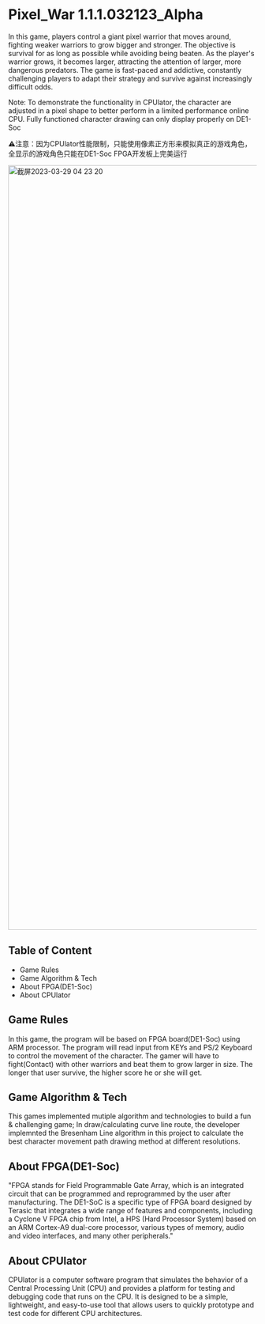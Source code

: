 # Pixel_War 1.1.1.032123_Alpha
In this game, players control a giant pixel warrior that moves around, fighting weaker warriors to grow bigger and stronger. The objective is survival for as long as possible while avoiding being beaten. As the player's warrior grows, it becomes larger, attracting the attention of larger, more dangerous predators. The game is fast-paced and addictive, constantly challenging players to adapt their strategy and survive against increasingly difficult odds.

Note: To demonstrate the functionality in CPUlator, the character are adjusted in a pixel shape to better perform in a limited performance online CPU. Fully functioned character drawing can only display properly on DE1-Soc 

⚠️注意：因为CPUlator性能限制，只能使用像素正方形来模拟真正的游戏角色，全显示的游戏角色只能在DE1-Soc FPGA开发板上完美运行

<img width="1547" alt="截屏2023-03-29 04 23 20" src="https://user-images.githubusercontent.com/105031962/228472663-8a8b6230-857d-4a63-adea-32ff669050e6.png">

## Table of Content
- Game Rules
- Game Algorithm & Tech
- About FPGA(DE1-Soc)
- About CPUlator

## Game Rules
In this game, the program will be based on FPGA board(DE1-Soc) using ARM processor. The program will read input from KEYs and PS/2 Keyboard to control the movement of the character. The gamer will have to fight(Contact) with other warriors and beat them to grow larger in size. The longer that user survive, the higher score he or she will get.

## Game Algorithm & Tech
This games implemented mutiple algorithm and technologies to build a fun & challenging game;
In draw/calculating curve line route, the developer implemnted the Bresenham Line algorithm in this project to calculate the best character movement path drawing method at different resolutions.

## About FPGA(DE1-Soc)
"FPGA stands for Field Programmable Gate Array, which is an integrated circuit that can be programmed and reprogrammed by the user after manufacturing. The DE1-SoC is a specific type of FPGA board designed by Terasic that integrates a wide range of features and components, including a Cyclone V FPGA chip from Intel, a HPS (Hard Processor System) based on an ARM Cortex-A9 dual-core processor, various types of memory, audio and video interfaces, and many other peripherals."

## About CPUlator
CPUlator is a computer software program that simulates the behavior of a Central Processing Unit (CPU) and provides a platform for testing and debugging code that runs on the CPU. It is designed to be a simple, lightweight, and easy-to-use tool that allows users to quickly prototype and test code for different CPU architectures.








